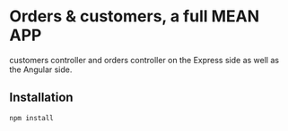 # Orders & customers, a full MEAN APP
customers controller and orders controller on the Express side as well as the Angular side. 

## Installation 
``` npm install ```
